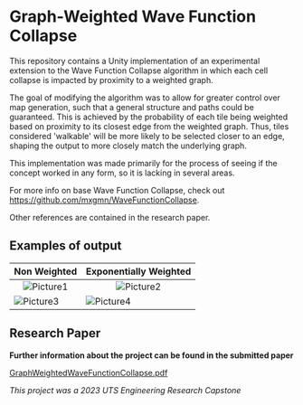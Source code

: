 # Graph-Weighted Wave Function Collapse
 
This repository contains a Unity implementation of an experimental extension to the Wave Function Collapse algorithm in which each cell collapse is impacted by proximity to a weighted graph. 

The goal of modifying the algorithm was to allow for greater control over map generation, such that a general structure and paths could be guaranteed. This is achieved by the probability of each tile being weighted based on proximity to its closest edge from the weighted graph. Thus, tiles considered 'walkable' will be more likely to be selected closer to an edge, shaping the output to more closely match the underlying graph.

This implementation was made primarily for the process of seeing if the concept worked in any form, so it is lacking in several areas.


For more info on base Wave Function Collapse, check out https://github.com/mxgmn/WaveFunctionCollapse.

Other references are contained in the research paper.

## Examples of output

| Non Weighted | Exponentially Weighted |
| ----------- | ----------- |
| <div align="center"> ![Picture1](https://github.com/cazzerty/GraphWeightedWaveFunctionCollapse/assets/61497672/e0b8cc86-1fc9-490e-816b-bd8aaa6609f0) </div> | <div align="center"> ![Picture2](https://github.com/cazzerty/GraphWeightedWaveFunctionCollapse/assets/61497672/7fd00898-33b2-4f5e-8806-852c1c0a427e) </div> |
| ![Picture3](https://github.com/cazzerty/GraphWeightedWaveFunctionCollapse/assets/61497672/faea4cbb-8fd6-4fce-afe6-33d71b180642)  | ![Picture4](https://github.com/cazzerty/GraphWeightedWaveFunctionCollapse/assets/61497672/fd5c4321-6b20-4b83-bdf3-3968cf1629ca) |

## Research Paper
**Further information about the project can be found in the submitted paper**

[GraphWeightedWaveFunctionCollapse.pdf](https://github.com/cazzerty/GraphWeightedWaveFunctionCollapse/files/14206100/GraphWeightedWaveFunctionCollapse.pdf)

_This project was a 2023 UTS Engineering Research Capstone_
